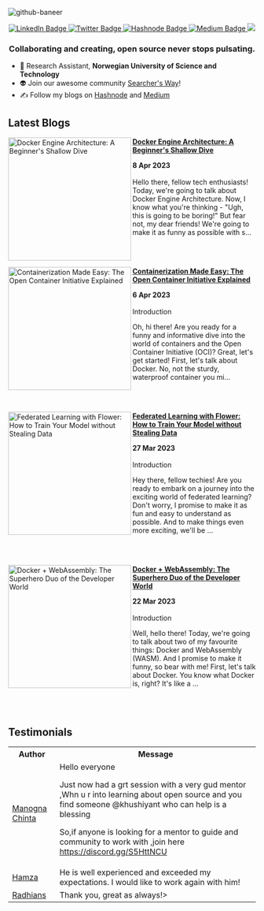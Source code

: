 ![github-baneer](https://user-images.githubusercontent.com/69671407/224075327-768d04b2-23c7-46dd-b9d3-090308abb186.png)


<div id="header" align="center">
  
  <div id="badges">
    <a href="https://www.linkedin.com/in/khushiyant/">
      <img src="https://img.shields.io/badge/LinkedIn-blue?style=for-the-badge&logo=linkedin&logoColor=white" alt="LinkedIn Badge"/>
    </a>
    <a href="https://twitter.com/khushiyant">
      <img src="https://img.shields.io/badge/Twitter-grey?style=for-the-badge&logo=twitter&logoColor=white" alt="Twitter Badge"/>
    </a>
    <a href="https://kodein.hashnode.dev">
      <img src="https://img.shields.io/badge/Hashnode-green?style=for-the-badge&logo=hashnode&logoColor=white" alt="Hashnode Badge"/>
    </a>
    <a href="https://khushiyant.medium.com">
      <img src="https://img.shields.io/badge/Medium-black?style=for-the-badge&logo=Medium&logoColor=white" alt="Medium Badge"/>
    </a>
      <img src="https://dcbadge.vercel.app/api/server/85Mch6B9Gw" />
  </div>
</div>

### <p align="center"> Collaborating and creating, open source never stops pulsating. </p>

- 🔬 Research Assistant, <b> Norwegian University of Science and Technology </b>
- 👽 Join our awesome community [Searcher's Way](https://discord.gg/)! 
- ✍️ Follow my blogs on [Hashnode](https://kodein.hashnode.dev) and [Medium](https://khushiyant.medium.com)

## Latest Blogs
<!-- HASHNODE_BLOG:START -->
<p align="left">
<a href="https://kodein.hashnode.dev/docker-engine-architecture-a-beginners-shallow-dive" title="Docker Engine Architecture: A Beginner's Shallow Dive"><img src="https://cdn.hashnode.com/res/hashnode/image/upload/v1680954677140/44e350f3-b9b1-4588-bc1f-c01487da83f0.png" alt="Docker Engine Architecture: A Beginner's Shallow Dive" width="250px" align="left" /></a>
<a href="https://kodein.hashnode.dev/docker-engine-architecture-a-beginners-shallow-dive" title="Docker Engine Architecture: A Beginner's Shallow Dive"><strong>Docker Engine Architecture: A Beginner's Shallow Dive</strong></a>
<div><strong>8 Apr 2023</strong></div>
<br/> Hello there, fellow tech enthusiasts! Today, we're going to talk about Docker Engine Architecture. Now, I know what you're thinking - "Ugh, this is going to be boring!" But fear not, my dear friends! We're going to make it as funny as possible with s... </p> <br/> <br/>
<p align="left">
<a href="https://kodein.hashnode.dev/containerization-made-easy-the-open-container-initiative-explained" title="Containerization Made Easy: The Open Container Initiative Explained"><img src="https://cdn.hashnode.com/res/hashnode/image/upload/v1680799853499/de258fca-92f4-44c9-9e1a-62eafe0f5ddd.jpeg" alt="Containerization Made Easy: The Open Container Initiative Explained" width="250px" align="left" /></a>
<a href="https://kodein.hashnode.dev/containerization-made-easy-the-open-container-initiative-explained" title="Containerization Made Easy: The Open Container Initiative Explained"><strong>Containerization Made Easy: The Open Container Initiative Explained</strong></a>
<div><strong>6 Apr 2023</strong></div>
<br/> Introduction

Oh, hi there! Are you ready for a funny and informative dive into the world of containers and the Open Container Initiative (OCI)? Great, let's get started!
First, let's talk about Docker. No, not the sturdy, waterproof container you mi... </p> <br/> <br/>
<p align="left">
<a href="https://kodein.hashnode.dev/federated-learning-with-flower-how-to-train-your-model-without-stealing-data" title="Federated Learning with Flower: How to Train Your Model without Stealing Data"><img src="https://cdn.hashnode.com/res/hashnode/image/upload/v1679942425484/82d1632e-675a-40dd-bf1d-3e0d4f3a0ee6.png" alt="Federated Learning with Flower: How to Train Your Model without Stealing Data" width="250px" align="left" /></a>
<a href="https://kodein.hashnode.dev/federated-learning-with-flower-how-to-train-your-model-without-stealing-data" title="Federated Learning with Flower: How to Train Your Model without Stealing Data"><strong>Federated Learning with Flower: How to Train Your Model without Stealing Data</strong></a>
<div><strong>27 Mar 2023</strong></div>
<br/> Introduction

Hey there, fellow techies! Are you ready to embark on a journey into the exciting world of federated learning? Don't worry, I promise to make it as fun and easy to understand as possible. And to make things even more exciting, we'll be ... </p> <br/> <br/>
<p align="left">
<a href="https://kodein.hashnode.dev/docker-webassembly-the-superhero-duo-of-the-developer-world" title="Docker + WebAssembly: The Superhero Duo of the Developer World"><img src="https://cdn.hashnode.com/res/hashnode/image/upload/v1679511343823/cbd74c40-0608-4ad1-b067-d5b1f516ae44.webp" alt="Docker + WebAssembly: The Superhero Duo of the Developer World" width="250px" align="left" /></a>
<a href="https://kodein.hashnode.dev/docker-webassembly-the-superhero-duo-of-the-developer-world" title="Docker + WebAssembly: The Superhero Duo of the Developer World"><strong>Docker + WebAssembly: The Superhero Duo of the Developer World</strong></a>
<div><strong>22 Mar 2023</strong></div>
<br/> Introduction

Well, hello there! Today, we're going to talk about two of my favourite things: Docker and WebAssembly (WASM). And I promise to make it funny, so bear with me!
First, let's talk about Docker. You know what Docker is, right? It's like a ... </p> <br/> <br/>
<!-- HASHNODE_BLOG:END -->

## Testimonials
<table>
<tbody><tr>
    <th>Author</th>
    <th>Message</th>
  </tr>
  <tr>
    <td><a href="https://twitter.com/chinta_manogna/status/1625514691098460160?s=20" rel="nofollow">Manogna Chinta</a></td>
    <td>Hello everyone

Just now had a grt session with a very gud mentor ,Whn u r into learning about open source and you find someone 
@khushiyant
  who can help is a blessing

So,if anyone is looking for a mentor to guide and community to work with ,join here
https://discord.gg/S5HttNCU </td>
  </tr>
  <tr>
    <td><a href="https://www.fiverr.com/khushiyant" rel="nofollow">Hamza</a></td>
    <td>He is well experienced and exceeded my expectations. I would like to work again with him!</td>
  </tr>
  <tr>
    <td><a href="https://www.fiverr.com/khushiyant" rel="nofollow">Radhians</a></td>
    <td>Thank you, great as always!></td>
  </tr>
</tbody>
  </table>
<br>
